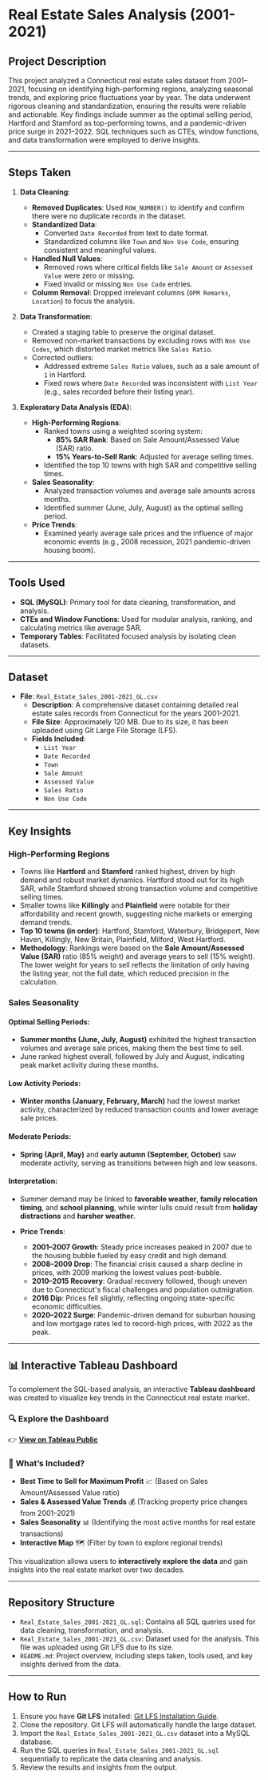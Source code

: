 # Real Estate Sales Analysis (2001-2021)

## Project Description
This project analyzed a Connecticut real estate sales dataset from 2001–2021, focusing on identifying high-performing regions, analyzing seasonal trends, and exploring price fluctuations year by year. The data underwent rigorous cleaning and standardization, ensuring the results were reliable and actionable. Key findings include summer as the optimal selling period, Hartford and Stamford as top-performing towns, and a pandemic-driven price surge in 2021–2022. SQL techniques such as CTEs, window functions, and data transformation were employed to derive insights.

---

## Steps Taken

1. **Data Cleaning**:
   - **Removed Duplicates**: Used `ROW_NUMBER()` to identify and confirm there were no duplicate records in the dataset.
   - **Standardized Data**:
     - Converted `Date Recorded` from text to date format.
     - Standardized columns like `Town` and `Non Use Code`, ensuring consistent and meaningful values.
   - **Handled Null Values**:
     - Removed rows where critical fields like `Sale Amount` or `Assessed Value` were zero or missing.
     - Fixed invalid or missing `Non Use Code` entries.
   - **Column Removal**: Dropped irrelevant columns (`OPM Remarks`, `Location`) to focus the analysis.

2. **Data Transformation**:
   - Created a staging table to preserve the original dataset.
   - Removed non-market transactions by excluding rows with `Non Use Codes`, which distorted market metrics like `Sales Ratio`.
   - Corrected outliers:
     - Addressed extreme `Sales Ratio` values, such as a sale amount of `1` in Hartford.
     - Fixed rows where `Date Recorded` was inconsistent with `List Year` (e.g., sales recorded before their listing year).

3. **Exploratory Data Analysis (EDA)**:
   - **High-Performing Regions**:
     - Ranked towns using a weighted scoring system:
       - **85% SAR Rank**: Based on Sale Amount/Assessed Value (SAR) ratio.
       - **15% Years-to-Sell Rank**: Adjusted for average selling times.
     - Identified the top 10 towns with high SAR and competitive selling times.
   - **Sales Seasonality**:
     - Analyzed transaction volumes and average sale amounts across months.
     - Identified summer (June, July, August) as the optimal selling period.
   - **Price Trends**:
     - Examined yearly average sale prices and the influence of major economic events (e.g., 2008 recession, 2021 pandemic-driven housing boom).

---

## Tools Used
- **SQL (MySQL)**: Primary tool for data cleaning, transformation, and analysis.
- **CTEs and Window Functions**: Used for modular analysis, ranking, and calculating metrics like average SAR.
- **Temporary Tables**: Facilitated focused analysis by isolating clean datasets.

---

## Dataset
- **File**: `Real_Estate_Sales_2001-2021_GL.csv`
   - **Description**: A comprehensive dataset containing detailed real estate sales records from Connecticut for the years 2001-2021.
   - **File Size**: Approximately 120 MB. Due to its size, it has been uploaded using Git Large File Storage (LFS).
   - **Fields Included**:
     - `List Year`
     - `Date Recorded`
     - `Town`
     - `Sale Amount`
     - `Assessed Value`
     - `Sales Ratio`
     - `Non Use Code`

---

## Key Insights

### High-Performing Regions
- Towns like **Hartford** and **Stamford** ranked highest, driven by high demand and robust market dynamics. Hartford stood out for its high SAR, while Stamford showed strong transaction volume and competitive selling times.
- Smaller towns like **Killingly** and **Plainfield** were notable for their affordability and recent growth, suggesting niche markets or emerging demand trends.
- **Top 10 towns (in order)**: Hartford, Stamford, Waterbury, Bridgeport, New Haven, Killingly, New Britain, Plainfield, Milford, West Hartford.
- **Methodology**: Rankings were based on the **Sale Amount/Assessed Value (SAR)** ratio (85% weight) and average years to sell (15% weight). The lower weight for years to sell reflects the limitation of only having the listing year, not the full date, which reduced precision in the calculation.

### Sales Seasonality
#### Optimal Selling Periods:
- **Summer months (June, July, August)** exhibited the highest transaction volumes and average sale prices, making them the best time to sell.
- June ranked highest overall, followed by July and August, indicating peak market activity during these months.

#### Low Activity Periods:
- **Winter months (January, February, March)** had the lowest market activity, characterized by reduced transaction counts and lower average sale prices.

#### Moderate Periods:
- **Spring (April, May)** and **early autumn (September, October)** saw moderate activity, serving as transitions between high and low seasons.

#### Interpretation:
- Summer demand may be linked to **favorable weather**, **family relocation timing**, and **school planning**, while winter lulls could result from **holiday distractions** and **harsher weather**.

- **Price Trends**:
  - **2001–2007 Growth**: Steady price increases peaked in 2007 due to the housing bubble fueled by easy credit and high demand.
  - **2008–2009 Drop**: The financial crisis caused a sharp decline in prices, with 2009 marking the lowest values post-bubble.
  - **2010–2015 Recovery**: Gradual recovery followed, though uneven due to Connecticut's fiscal challenges and population outmigration.
  - **2016 Dip**: Prices fell slightly, reflecting ongoing state-specific economic difficulties.
  - **2020–2022 Surge**: Pandemic-driven demand for suburban housing and low mortgage rates led to record-high prices, with 2022 as the peak.

---

## 📊 Interactive Tableau Dashboard

To complement the SQL-based analysis, an interactive **Tableau dashboard** was created to visualize key trends in the Connecticut real estate market.

### 🔍 **Explore the Dashboard**
👉 **[View on Tableau Public](https://public.tableau.com/app/profile/robert.papai)**

### 🏡 **What’s Included?**
- **Best Time to Sell for Maximum Profit** 📈 (Based on Sales Amount/Assessed Value ratio)
- **Sales & Assessed Value Trends** 💰 (Tracking property price changes from 2001–2021)
- **Sales Seasonality** 📊 (Identifying the most active months for real estate transactions)
- **Interactive Map** 🗺️ (Filter by town to explore regional trends)

This visualization allows users to **interactively explore the data** and gain insights into the real estate market over two decades.

---

## Repository Structure
- `Real_Estate_Sales_2001-2021_GL.sql`: Contains all SQL queries used for data cleaning, transformation, and analysis.
- `Real_Estate_Sales_2001-2021_GL.csv`: Dataset used for the analysis. This file was uploaded using Git LFS due to its size.
- `README.md`: Project overview, including steps taken, tools used, and key insights derived from the data.

---

## How to Run
1. Ensure you have **Git LFS** installed: [Git LFS Installation Guide](https://git-lfs.github.com/).
2. Clone the repository. Git LFS will automatically handle the large dataset.
3. Import the `Real_Estate_Sales_2001-2021_GL.csv` dataset into a MySQL database.
4. Run the SQL queries in `Real_Estate_Sales_2001-2021_GL.sql` sequentially to replicate the data cleaning and analysis.
5. Review the results and insights from the output.
